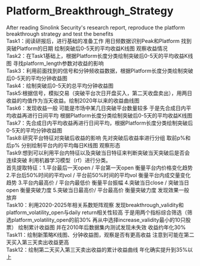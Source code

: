 # Platform_Breakthrough_Strategy         
After reading Sinolink Security's research report, reproduce the platform breakthrough strategy and test the benefits       
Task1：阅读研报后，进行基础的准备工作 用日频数据识别Peak和Platform 找到突破Platform的日期 绘制突破后0-5天的平均收益K线图 观察收益情况      
Task2：在Task1基础上，根据Platform长度分类绘制突破后0-5天的平均收益K线图 寻找platform_length参数对收益的影响      
Task3：利用前面找到的信号和分钟频收益数据，根据Platform长度分类绘制突破后0-5天的平均分钟收益图       
Task4：绘制突破后0-5天的总平均分钟收益图     
Task5:根据信号，模拟交易（突破平台次日开盘买入，第二天收盘卖出），用两日收益的均值作为当天收益。绘制2020年以来的收益曲线图          
Task6：发现收益一般 可能是市场中某几日突破平台数量较多 于是先合成日内平均收益再进行日间平均 根据Platform长度分类绘制突破后0-5天的平均收益K线图         
Task7：先合成日内平均收益再进行日间平均，根据Platform长度分类绘制突破后0-5天的平均分钟收益图       
Task8:研究平台特征对突破后收益的影响 先对突破后收益率进行分组 取前p%和后p% 分别绘制平台内的平均每日K线图 观察形态      
Task9:想到可以利用平台内特征以及突破当日特征来判断突破当天突破后是否会连续突破 利用机器学习模型（rf）进行分类。            
       首先提取特征：1.平台最后一天open / 平台第一天open 衡量平台内价格变化趋势
                    2.平台后50%时间的平均vol / 平台前50%时间的平均vol 衡量平台内成交量变化趋势
                    3.平台内最高价 / 平台内最低价 衡量平台振幅
                    4.突破当日close / 突破当日open 衡量突破力度
                    5.突破当日最高价/  平台最高价 衡量突破力度
       发现效果一般 放弃                         
Task10：利用2020-2025年相关系数矩阵观察 发现breakthrough_validity和platform_volatility_open与daily return相关性较高 于是用两个指标综合筛选（筛选platform_volatility_open的前30% 再从中选择increase_validity最小的10只股票） 绘制累计收益图 并在2010年后数据集内测试发现未失效 收益约年化30%   
Task11：绘制新策略K线图、分钟收益图，观察是否有更高收益 注意到可能在第二天买入第三天卖出收益更高                
Task12：绘制第二天买入第三天卖出收益的累计收益曲线 年化确实提升到35%以上       
                    
